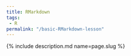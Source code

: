 ```yaml
---
title: RMarkdown
tags:
 - R
permalink: "/basic-RMarkdown-lesson"
---
```

{% include description.md name=page.slug %}
